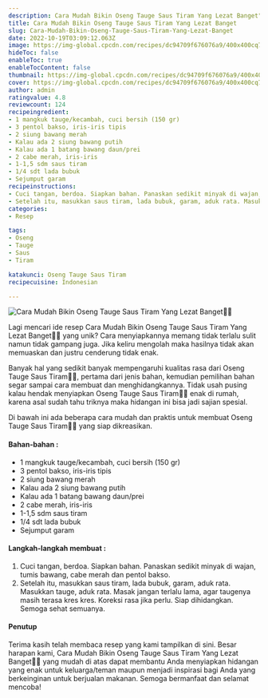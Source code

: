 ```yaml
---
description: Cara Mudah Bikin Oseng Tauge Saus Tiram Yang Lezat Banget"
title: Cara Mudah Bikin Oseng Tauge Saus Tiram Yang Lezat Banget
slug: Cara-Mudah-Bikin-Oseng-Tauge-Saus-Tiram-Yang-Lezat-Banget
date: 2022-10-19T03:09:12.063Z
image: https://img-global.cpcdn.com/recipes/dc94709f676076a9/400x400cq70/photo.jpg
hideToc: false
enableToc: true
enableTocContent: false
thumbnail: https://img-global.cpcdn.com/recipes/dc94709f676076a9/400x400cq70/photo.jpg
cover: https://img-global.cpcdn.com/recipes/dc94709f676076a9/400x400cq70/photo.jpg
author: admin
ratingvalue: 4.8
reviewcount: 124
recipeingredient:
- 1 mangkuk tauge/kecambah, cuci bersih (150 gr)
- 3 pentol bakso, iris-iris tipis
- 2 siung bawang merah
- Kalau ada 2 siung bawang putih
- Kalau ada 1 batang bawang daun/prei
- 2 cabe merah, iris-iris
- 1-1,5 sdm saus tiram
- 1/4 sdt lada bubuk
- Sejumput garam
recipeinstructions:
- Cuci tangan, berdoa. Siapkan bahan. Panaskan sedikit minyak di wajan, tumis bawang, cabe merah dan pentol bakso.
- Setelah itu, masukkan saus tiram, lada bubuk, garam, aduk rata. Masukkan tauge, aduk rata. Masak jangan terlalu lama, agar taugenya masih terasa kres kres. Koreksi rasa jika perlu. Siap dihidangkan. Semoga sehat semuanya.
categories:
- Resep

tags:
- Oseng
- Tauge
- Saus
- Tiram

katakunci: Oseng Tauge Saus Tiram
recipecuisine: Indonesian

---
```


![Cara Mudah Bikin Oseng Tauge Saus Tiram Yang Lezat Banget👩‍🍳](https://img-global.cpcdn.com/recipes/dc94709f676076a9/400x400cq70/photo.jpg)

Lagi mencari ide resep Cara Mudah Bikin Oseng Tauge Saus Tiram Yang Lezat Banget👩‍🍳 yang unik? Cara menyiapkannya memang tidak terlalu sulit namun tidak gampang juga. Jika keliru mengolah maka hasilnya tidak akan memuaskan dan justru cenderung tidak enak.

Banyak hal yang sedikit banyak mempengaruhi kualitas rasa dari Oseng Tauge Saus Tiram👩‍🍳, pertama dari jenis bahan, kemudian pemilihan bahan segar sampai cara membuat dan menghidangkannya. Tidak usah pusing kalau hendak menyiapkan Oseng Tauge Saus Tiram👩‍🍳 enak di rumah, karena asal sudah tahu triknya maka hidangan ini bisa jadi sajian spesial.

Di bawah ini ada beberapa cara mudah dan praktis untuk membuat Oseng Tauge Saus Tiram👩‍🍳 yang siap dikreasikan.

<!--inarticleads1-->

#### Bahan-bahan :

- 1 mangkuk tauge/kecambah, cuci bersih (150 gr)
- 3 pentol bakso, iris-iris tipis
- 2 siung bawang merah
- Kalau ada 2 siung bawang putih
- Kalau ada 1 batang bawang daun/prei
- 2 cabe merah, iris-iris
- 1-1,5 sdm saus tiram
- 1/4 sdt lada bubuk
- Sejumput garam

<!--inarticleads2-->

#### Langkah-langkah membuat :

1. Cuci tangan, berdoa. Siapkan bahan. Panaskan sedikit minyak di wajan, tumis bawang, cabe merah dan pentol bakso.
1. Setelah itu, masukkan saus tiram, lada bubuk, garam, aduk rata. Masukkan tauge, aduk rata. Masak jangan terlalu lama, agar taugenya masih terasa kres kres. Koreksi rasa jika perlu. Siap dihidangkan. Semoga sehat semuanya.

#### Penutup

Terima kasih telah membaca resep yang kami tampilkan di sini. Besar harapan kami, Cara Mudah Bikin Oseng Tauge Saus Tiram Yang Lezat Banget👩‍🍳 yang mudah di atas dapat membantu Anda menyiapkan hidangan yang enak untuk keluarga/teman maupun menjadi inspirasi bagi Anda yang berkeinginan untuk berjualan makanan. Semoga bermanfaat dan selamat mencoba!